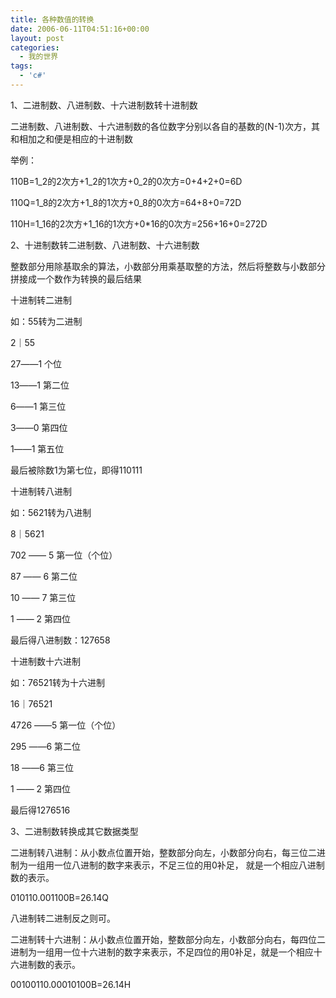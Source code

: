 ```yaml
---
title: 各种数值的转换
date: 2006-06-11T04:51:16+00:00
layout: post
categories:
  - 我的世界
tags:
  - 'c#'
---
```


1、二进制数、八进制数、十六进制数转十进制数

二进制数、八进制数、十六进制数的各位数字分别以各自的基数的(N-1)次方，其和相加之和便是相应的十进制数

举例：

110B=1_2的2次方+1_2的1次方+0_2的0次方=0+4+2+0=6D

110Q=1_8的2次方+1_8的1次方+0_8的0次方=64+8+0=72D

110H=1_16的2次方+1_16的1次方+0*16的0次方=256+16+0=272D

2、十进制数转二进制数、八进制数、十六进制数

整数部分用除基取余的算法，小数部分用乘基取整的方法，然后将整数与小数部分拼接成一个数作为转换的最后结果

十进制转二进制

如：55转为二进制

2｜55

27――1 个位

13――1 第二位

6――1 第三位

3――0 第四位

1――1 第五位

最后被除数1为第七位，即得110111

十进制转八进制

如：5621转为八进制

8｜5621

702 ―― 5 第一位（个位）

87 ―― 6 第二位

10 ―― 7 第三位

1 ―― 2 第四位

最后得八进制数：127658

十进制数十六进制

如：76521转为十六进制

16｜76521

4726 ――5 第一位（个位）

295 ――6 第二位

18 ――6 第三位

1 ―― 2 第四位

最后得1276516

3、二进制数转换成其它数据类型

二进制转八进制：从小数点位置开始，整数部分向左，小数部分向右，每三位二进制为一组用一位八进制的数字来表示，不足三位的用0补足， 就是一个相应八进制数的表示。

010110.001100B=26.14Q

八进制转二进制反之则可。

二进制转十六进制：从小数点位置开始，整数部分向左，小数部分向右，每四位二进制为一组用一位十六进制的数字来表示，不足四位的用0补足，就是一个相应十六进制数的表示。

00100110.00010100B=26.14H